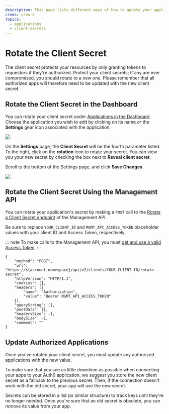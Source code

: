 ```yaml
---
description: This page lists different ways of how to update your application's secret.
crews: crew-2
topics:
  - applications
  - client-secrets
---
```


# Rotate the Client Secret

The client secret protects your resources by only granting tokens to requestors if they're authorized. Protect your client secrets; if any are ever compromised, you should rotate to a new one. Please remember that all authorized apps will therefore need to be updated with the new client secret.

## Rotate the Client Secret in the Dashboard

You can rotate your client secret under [Applications in the Dashboard](${manage_url}/#/applications). Choose the application you wish to edit by clicking on its name *or* the **Settings** gear icon associated with the application.

![](/media/articles/clients/change-client-secret/clients.png)

On the **Settings** page, the **Client Secret** will be the fourth parameter listed. To the right, click on the **rotation** icon to rotate your secret. You can view you your new secret by checking the box next to **Reveal client secret**.

Scroll to the bottom of the Settings page, and click **Save Changes**.

![](/media/articles/clients/change-client-secret/client-settings.png)

## Rotate the Client Secret Using the Management API

You can rotate your application's secret by making a `POST` call to the [Rotate a Client Secret endpoint](/api/management/v2#!/Clients/post_rotate_secret) of the Management API.

Be sure to replace `YOUR_CLIENT_ID` and `MGMT_API_ACCESS_TOKEN` placeholder values with your client ID and Access Token, respectively.

::: note
To make calls to the Management API, you must [get and use a valid Access Token](/api/management/v2/tokens).
:::

```har
{
	"method": "POST",
	"url": "https://${account.namespace}/api/v2/clients/YOUR_CLIENT_ID/rotate-secret",
	"httpVersion": "HTTP/1.1",
	"cookies": [],
	"headers": [{
		"name": "Authorization",
		"value": "Bearer MGMT_API_ACCESS_TOKEN"
	}],
	"queryString": [],
	"postData": {},
	"headersSize": -1,
	"bodySize": -1,
	"comment": ""
}
```

## Update Authorized Applications

Once you've rotated your client secret, you must update any authorized applications with the new value. 

To make sure that you see as little downtime as possible when connecting your apps to your Auth0 application, we suggest you store the new client secret as a fallback to the previous secret. Then, if the connection doesn't work with the old secret, your app will use the new secret. 

Secrets can be stored in a list (or similar structure) to track keys until they're no longer needed. Once you're sure that an old secret is obsolete, you can remove its value from your app.
